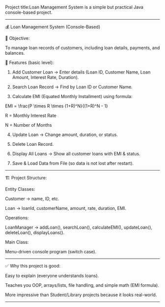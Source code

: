 Project title:Loan Management System is a simple but practical Java console-based project.


---

💰 Loan Management System (Console-Based)

🎯 Objective:

To manage loan records of customers, including loan details, payments, and balances.

📌 Features (basic level):

1. Add Customer Loan → Enter details (Loan ID, Customer Name, Loan Amount, Interest Rate, Duration).


2. Search Loan Record → Find by Loan ID or Customer Name.


3. Calculate EMI (Equated Monthly Installment) using formula:



EMI = \frac{P \times R \times (1+R)^N}{(1+R)^N - 1}

R = Monthly Interest Rate

N = Number of Months


4. Update Loan → Change amount, duration, or status.


5. Delete Loan Record.


6. Display All Loans → Show all customer loans with EMI & status.


7. Save & Load Data from File (so data is not lost after restart).




---

🏗 Project Structure:

Entity Classes:

Customer → name, ID, etc.

Loan → loanId, customerName, amount, rate, duration, EMI.


Operations:

LoanManager → addLoan(), searchLoan(), calculateEMI(), updateLoan(), deleteLoan(), displayLoans().


Main Class:

Menu-driven console program (switch case).




---

✅ Why this project is good:

Easy to explain (everyone understands loans).

Teaches you OOP, arrays/lists, file handling, and simple math (EMI formula).

More impressive than Student/Library projects because it looks real-world.



---
